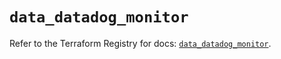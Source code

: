 # `data_datadog_monitor`

Refer to the Terraform Registry for docs: [`data_datadog_monitor`](https://registry.terraform.io/providers/datadog/datadog/3.40.0/docs/data-sources/monitor).

